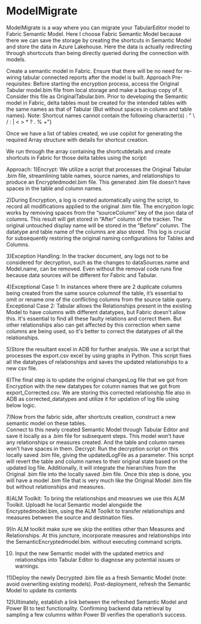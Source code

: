 # ModelMigrate

ModelMigrate is a way where you can migrate your TabularEditor model to Fabric Semantic Model. Here I choose Fabric Semantic Model because there we can save the storage by creating the shortcuts in Semantic Model and store the data in Azure Lakehouse. Here the data is actually redirecting through shortccuts than being directly queried during the connection with models.

Create a semantic model in Fabric. Ensure that there will be no need for re-wiring tabular connected reports after the model is built. 
Approach 
Pre-requisites: 
Before starting the encryption process, access the Original Tabular model.bim file from local storage and make a backup copy of it. Consider this file as OriginalTabular.bim. 
Prior to developing the Semantic model in Fabric, delta tables must be created for the intended tables with the same names as that of Tabular (But without spaces in column and table names). 
Note: Shortcut names cannot contain the following character(s) : \" \\ / : | < > * ? . % +"} 

Once we have a list of tables created, we use copilot for generating the required Array structure with details for shortcut creation. 

We run through the array containing the shortcutdetails and create shortcuts in Fabric for those delta tables using the script: 

Approach: 
1)Encrypt: We utilize a script that processes the Original Tabular .bim file, streamlining table names, source names, and relationships to produce an Encryptedmodel.bim file.  This generated .bim file doesn’t have spaces in the table and column names. 

2)During Encryption,
a log is created automatically using the script, to record all modifications
applied to the original .bim file. The encryption logic works by removing spaces from the “sourceColumn” key of the json data of columns. This result will get stored in “After” column of the tracker. The original untouched display name will be stored in the “Before” column. The datatype and table name of the columns are also stored.
This log is crucial for subsequently restoring the original naming configurations for Tables and Columns. 

3)Exception Handling: In the tracker document, any logs not to be considered for decryption, such as the changes to dataSources.name and Model.name, can be removed. 
Even without the removal code runs fine because data sources will be different for Fabric and Tabular.  

4)Exceptional Case 1: In instances where there are 2 duplicate columns being created from the same source columnof the table, it’s essential to omit or rename one of the conflicting columns from the source table query.
  Exceptional Case 2: Tabular allows the Relationships present in the existing Model to have columns with different datatypes, but Fabric doesn’t allow this. It's essential to find all these faulty relations and correct them. But other relationships also can get affected by this correction when same columns are being used, so it's better to correct the datatypes of all the relationships.  

5)Store the resultant excel in ADB for further analysis.
  We use a script that processes the export.csv excel by using graphs in Python. This script fixes all the datatypes of relationships and saves the updated relationships to a new csv file.  

6)The final step is to update the original changesLog file that we got from Encryption with the new datatypes for column names that we got from export_Corrected.csv. We are storing this corrected relationship file also in ADB as corrected_datatypes and utilize it for updation of log file using below logic. 

7)Now from the fabric side, after shortcuts creation, construct a new semantic model on these tables.  
Connect to this newly created Semantic Model through Tabular Editor and save it locally as a .bim file for subsequent steps.  This model won’t have any relationships or measures created. And the table and column names won’t have spaces in them. 
Decrypt: Run the decryption script on this locally saved .bim file, giving the updatedLogFile as a parameter. This script will revert the table and column names to their original state based on the updated log file. Additionally, it will integrate the hierarchies from the Original .bim file into the locally saved .bim file. Once this step is done, you will have a model .bim file that is very much like the Original Model .bim file but without relationships and measures. 

8)ALM Toolkit: To bring the relationships and measrues we use this ALM Toolkit. Uploadt he local Semantic model alongside the Encryptedmodel.bim, using the ALM Toolkit to transfer relationships and measures between the source and destination files.  

9)In ALM toolkit make sure we skip the entities other than Measures and Relationships. At this juncture, incorporate measures and relationships into the SemanticEncryptedmodel.bim.  without executing command scripts.  

10) Input the new Semantic model with the updated metrics and relationships into Tabular Editor to diagnose any potential issues or warnings. 

11)Deploy the newly Decrypted .bim file as a fresh Semantic Model (note: avoid overwriting existing models). Post-deployment, refresh the Semantic Model to update its contents

12)Ultimately, establish a link between the refreshed Semantic Model and Power BI to test functionality. Confirming backend data retrieval by sampling a few columns within Power BI verifies the operation’s success. 
